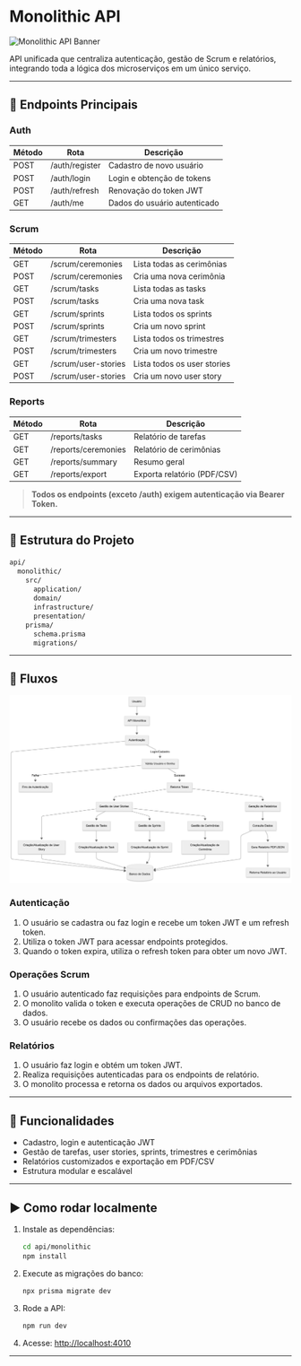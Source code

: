 # Monolithic API

![Monolithic API Banner](https://img.shields.io/badge/API-Monolith-blue?style=for-the-badge&logo=server)

API unificada que centraliza autenticação, gestão de Scrum e relatórios, integrando toda a lógica dos microserviços em um único serviço.

---

## 🚦 Endpoints Principais

### Auth

| Método | Rota           | Descrição                        |
|--------|----------------|----------------------------------|
| POST   | /auth/register | Cadastro de novo usuário         |
| POST   | /auth/login    | Login e obtenção de tokens       |
| POST   | /auth/refresh  | Renovação do token JWT           |
| GET    | /auth/me       | Dados do usuário autenticado     |

### Scrum

| Método | Rota                | Descrição                        |
|--------|---------------------|----------------------------------|
| GET    | /scrum/ceremonies   | Lista todas as cerimônias        |
| POST   | /scrum/ceremonies   | Cria uma nova cerimônia          |
| GET    | /scrum/tasks        | Lista todas as tasks             |
| POST   | /scrum/tasks        | Cria uma nova task               |
| GET    | /scrum/sprints      | Lista todos os sprints           |
| POST   | /scrum/sprints      | Cria um novo sprint              |
| GET    | /scrum/trimesters   | Lista todos os trimestres        |
| POST   | /scrum/trimesters   | Cria um novo trimestre           |
| GET    | /scrum/user-stories | Lista todos os user stories      |
| POST   | /scrum/user-stories | Cria um novo user story          |

### Reports

| Método | Rota                  | Descrição                   |
|--------|-----------------------|-----------------------------|
| GET    | /reports/tasks        | Relatório de tarefas        |
| GET    | /reports/ceremonies   | Relatório de cerimônias     |
| GET    | /reports/summary      | Resumo geral                |
| GET    | /reports/export       | Exporta relatório (PDF/CSV) |

> **Todos os endpoints (exceto /auth) exigem autenticação via Bearer Token.**

---

## 🧩 Estrutura do Projeto

```
api/
  monolithic/
    src/
      application/
      domain/
      infrastructure/
      presentation/
    prisma/
      schema.prisma
      migrations/
```

---

## 🔄 Fluxos

![Fluxograma do Gateway](resources/api-flowchart.png)


### Autenticação

1. O usuário se cadastra ou faz login e recebe um token JWT e um refresh token.
2. Utiliza o token JWT para acessar endpoints protegidos.
3. Quando o token expira, utiliza o refresh token para obter um novo JWT.

### Operações Scrum

1. O usuário autenticado faz requisições para endpoints de Scrum.
2. O monolito valida o token e executa operações de CRUD no banco de dados.
3. O usuário recebe os dados ou confirmações das operações.

### Relatórios

1. O usuário faz login e obtém um token JWT.
2. Realiza requisições autenticadas para os endpoints de relatório.
3. O monolito processa e retorna os dados ou arquivos exportados.

---

## 🎯 Funcionalidades

- Cadastro, login e autenticação JWT
- Gestão de tarefas, user stories, sprints, trimestres e cerimônias
- Relatórios customizados e exportação em PDF/CSV
- Estrutura modular e escalável

---

## ▶️ Como rodar localmente

1. Instale as dependências:
   ```sh
   cd api/monolithic
   npm install
   ```
2. Execute as migrações do banco:
   ```sh
   npx prisma migrate dev
   ```
3. Rode a API:
   ```sh
   npm run dev
   ```
4. Acesse: [http://localhost:4010](http://localhost:4010)

---

